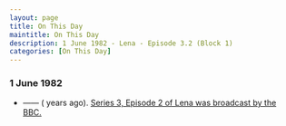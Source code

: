 ```yaml
---
layout: page
title: On This Day
maintitle: On This Day
description: 1 June 1982 - Lena - Episode 3.2 (Block 1)
categories: [On This Day]
---
```


### 1 June 1982
* —— (<span id="age"></span> years ago). [Series 3, Episode 2 of Lena was broadcast by the BBC.](/bbc%20one/lena%20-%20series%203/1982/06/01/lena.html)

<!-- Script for calculating number of years ago -->
<script>
var dob = '19820601';
var year = Number(dob.substr(0, 4));
var month = Number(dob.substr(4, 2)) - 1;
var day = Number(dob.substr(6, 2));
var today = new Date();
var age = today.getFullYear() - year;
if (today.getMonth() < month || (today.getMonth() == month && today.getDate() < day)) {
  age--;
}
document.getElementById("age").innerHTML=age;
</script>

